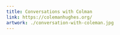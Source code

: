 ```yaml
---
title: Conversations with Colman
link: https://colemanhughes.org/
artwork: ./conversation-with-coleman.jpg
---
```

